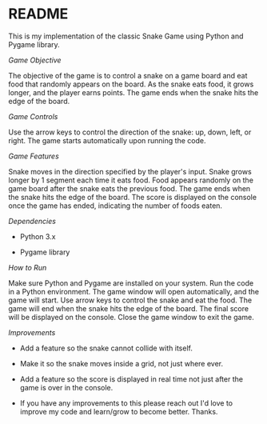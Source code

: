 # README
This is my implementation of the classic Snake Game using Python and Pygame library.

*Game Objective*

  The objective of the game is to control a snake on a game board and eat food that randomly appears on the board. As the snake eats food, it grows longer, 
and the player earns points. The game ends when the snake hits the edge of the board.

*Game Controls*

  Use the arrow keys to control the direction of the snake: up, down, left, or right.
The game starts automatically upon running the code.

*Game Features*

  Snake moves in the direction specified by the player's input.
Snake grows longer by 1 segment each time it eats food.
Food appears randomly on the game board after the snake eats the previous food.
The game ends when the snake hits the edge of the board.
The score is displayed on the console once the game has ended, indicating the number of foods eaten.

*Dependencies*

- Python 3.x

- Pygame library

*How to Run*

  Make sure Python and Pygame are installed on your system.
Run the code in a Python environment.
The game window will open automatically, and the game will start.
Use arrow keys to control the snake and eat the food.
The game will end when the snake hits the edge of the board.
The final score will be displayed on the console.
Close the game window to exit the game.

*Improvements*

- Add a feature so the snake cannot collide with itself.
  
- Make it so the snake moves inside a grid, not just where ever.

- Add a feature so the score is displayed in real time not just after the game is over in the console.

- If you have any improvements to this please reach out I'd love to improve my code and learn/grow to become better. Thanks.
